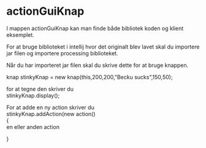 # actionGuiKnap
I mappen actionGuiKnap kan man finde både bibliotek koden og klient eksemplet.

For at bruge biblioteket i intellij hvor det originalt blev lavet skal du importere jar filen og importere processing biblioteket.

Når du har importeret jar filen skal du skrive dette for at bruge knappen.

 knap stinkyKnap = new knap(this,200,200,"Becku sucks",150,50);
 
 for at tegne den skriver du<br> 
 stinkyKnap.display();
 
 For at adde en ny action skriver du <br>
 stinkyKnap.addAction(new action()<br> {<br>
 en eller anden action
 
 }



